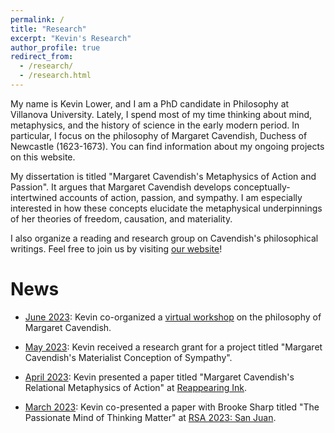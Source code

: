 ```yaml
---
permalink: /
title: "Research"
excerpt: "Kevin's Research"
author_profile: true
redirect_from: 
  - /research/
  - /research.html
---
```


My name is Kevin Lower, and I am a PhD candidate in Philosophy at Villanova University. Lately, I spend most of my time thinking about mind, metaphysics, and the history of science in the early modern period. In particular, I focus on the philosophy of Margaret Cavendish, Duchess of Newcastle (1623-1673). You can find information about my ongoing projects on this website.

My dissertation is titled "Margaret Cavendish's Metaphysics of Action and Passion". It argues that Margaret Cavendish develops conceptually-intertwined accounts of action, passion, and sympathy. I am especially interested in how these concepts elucidate the metaphysical underpinnings of her theories of freedom, causation, and materiality.

I also organize a reading and research group on Cavendish's philosophical writings. Feel free to join us by visiting [our website](https://thecavendishcollective.weebly.com/)!

News
======
- <u>June 2023</u>: Kevin co-organized a [virtual workshop](https://philevents.org/event/show/105926) on the philosophy of Margaret Cavendish.

- <u>May 2023</u>: Kevin received a research grant for a project titled "Margaret Cavendish's Materialist Conception of Sympathy".

- <u>April 2023</u>: Kevin presented a paper titled "Margaret Cavendish's Relational Metaphysics of Action" at [Reappearing Ink](https://philevents.org/event/show/99364).

- <u>March 2023</u>: Kevin co-presented a paper with Brooke Sharp titled "The Passionate Mind of Thinking Matter" at [RSA 2023: San Juan](https://rsa.confex.com/rsa/2023/meetingapp.cgi/Day/2023-03-09).

